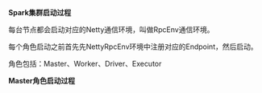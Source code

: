**Spark集群启动过程**

每台节点都会启动对应的Netty通信环境，叫做RpcEnv通信环境。

每个角色启动之前首先先NettyRpcEnv环境中注册对应的Endpoint，然后启动。

角色包括：Master、Worker、Driver、Executor

**Master角色启动过程**

